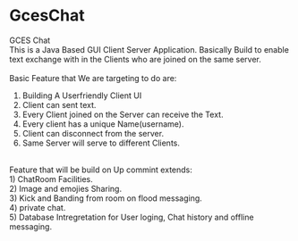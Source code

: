 # GcesChat
GCES Chat
<br />
This is a Java Based GUI Client Server Application. Basically Build to enable text exchange with in the Clients who are joined on the same server.<br />
<br />
Basic Feature that We are targeting to do are:<br />
1) Building A Userfriendly Client UI<br />
2) Client can sent text.<br />
3) Every Client joined on the Server can receive the Text.<br />
4) Every client has a unique Name(username).<br />
5) Client can disconnect from the server.<br />
6) Same Server will serve to different Clients.<br />
<br />
Feature that will be build on Up commint extends:<br />
1) ChatRoom Facilities.<br />
2) Image and emojies Sharing.<br />
3) Kick and Banding from room on flood messaging.<br />
4) private chat.<br />
5) Database Intregretation for User loging, Chat history and offline messaging. <br />
